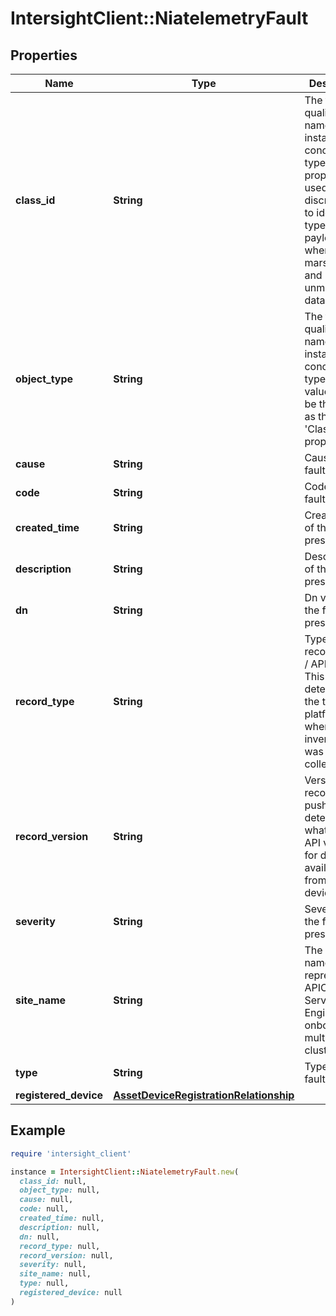 # IntersightClient::NiatelemetryFault

## Properties

| Name | Type | Description | Notes |
| ---- | ---- | ----------- | ----- |
| **class_id** | **String** | The fully-qualified name of the instantiated, concrete type. This property is used as a discriminator to identify the type of the payload when marshaling and unmarshaling data. | [default to &#39;niatelemetry.Fault&#39;] |
| **object_type** | **String** | The fully-qualified name of the instantiated, concrete type. The value should be the same as the &#39;ClassId&#39; property. | [default to &#39;niatelemetry.Fault&#39;] |
| **cause** | **String** | Cause of the fault present. | [optional] |
| **code** | **String** | Code of the fault present. | [optional] |
| **created_time** | **String** | Created time of the fault present. | [optional] |
| **description** | **String** | Description of the fault present. | [optional] |
| **dn** | **String** | Dn value for the fault present. | [optional] |
| **record_type** | **String** | Type of record DCNM / APIC / SE. This determines the type of platform where inventory was collected. | [optional] |
| **record_version** | **String** | Version of record being pushed. This determines what was the API version for data available from the device. | [optional] |
| **severity** | **String** | Severity of the fault present. | [optional] |
| **site_name** | **String** | The Site name represents an APIC cluster. Service Engine can onboard multiple APIC clusters/sites. | [optional] |
| **type** | **String** | Type of the fault present. | [optional] |
| **registered_device** | [**AssetDeviceRegistrationRelationship**](AssetDeviceRegistrationRelationship.md) |  | [optional] |

## Example

```ruby
require 'intersight_client'

instance = IntersightClient::NiatelemetryFault.new(
  class_id: null,
  object_type: null,
  cause: null,
  code: null,
  created_time: null,
  description: null,
  dn: null,
  record_type: null,
  record_version: null,
  severity: null,
  site_name: null,
  type: null,
  registered_device: null
)
```

